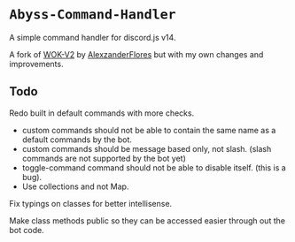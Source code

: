 # `Abyss-Command-Handler`

A simple command handler for discord.js v14.

A fork of [WOK-V2](https://github.com/AlexzanderFlores/WOKCommands-v2) by [AlexzanderFlores](https://github.com/AlexzanderFlores) but with my own changes and improvements.

## Todo

Redo built in default commands with more checks.

- custom commands should not be able to contain the same name as a default commands by the bot.
- custom commands should be message based only, not slash. (slash commands are not supported by the bot yet)
- toggle-command command should not be able to disable itself. (this is a bug).
- Use collections and not Map.

Fix typings on classes for better intellisense.

Make class methods public so they can be accessed easier through out the bot code.
